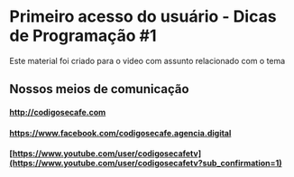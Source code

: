 # Primeiro acesso do usuário - Dicas de Programação #1

Este material foi criado para o video com assunto relacionado com o tema

## Nossos meios de comunicação
#### <http://codigosecafe.com>
#### <https://www.facebook.com/codigosecafe.agencia.digital>
#### [https://www.youtube.com/user/codigosecafetv](https://www.youtube.com/user/codigosecafetv?sub_confirmation=1)

